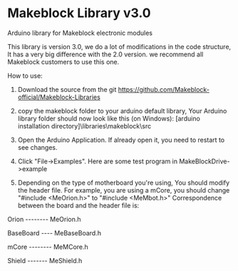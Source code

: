 # Makeblock Library v3.0

Arduino library for Makeblock electronic modules

This library is version 3.0, we do a lot of modifications in the code structure, It has a very big difference with the 2.0 version. we recommend all Makeblock customers to use this one.

How to use:

1. Download the source from the git https://github.com/Makeblock-official/Makeblock-Libraries

2. copy the makeblock folder to your arduino default library, Your Arduino library folder should now look like this 
   (on Windows): [arduino installation directory]\libraries\makeblock\src

3. Open the Arduino Application. If already open it, you need to restart to see changes.

4. Click "File->Examples". Here are some test program in MakeBlockDrive->example

5. Depending on the type of motherboard you're using, You should modify the header file.
   For example, you are using a mCore, you should change "#include <MeOrion.h>" to "#include <MeMbot.h>"
   Correspondence between the board and the header file is:

 Orion --------  MeOrion.h

 BaseBoard ----  MeBaseBoard.h
 
 mCore --------  MeMCore.h
 
 Shield -------  MeShield.h

